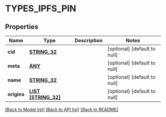 # TYPES_IPFS_PIN

## Properties
Name | Type | Description | Notes
------------ | ------------- | ------------- | -------------
**cid** | [**STRING_32**](STRING_32.md) |  | [optional] [default to null]
**meta** | [**ANY**](ANY.md) |  | [optional] [default to null]
**name** | [**STRING_32**](STRING_32.md) |  | [optional] [default to null]
**origins** | [**LIST [STRING_32]**](STRING_32.md) |  | [optional] [default to null]

[[Back to Model list]](../README.md#documentation-for-models) [[Back to API list]](../README.md#documentation-for-api-endpoints) [[Back to README]](../README.md)


